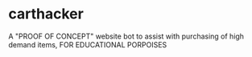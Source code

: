 # carthacker
A "PROOF OF CONCEPT" website bot to assist with purchasing of high demand items, FOR EDUCATIONAL PORPOISES 
